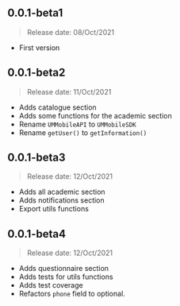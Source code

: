 ## 0.0.1-beta1
> Release date: 08/Oct/2021
* First version

## 0.0.1-beta2
> Release date: 11/Oct/2021
* Adds catalogue section
* Adds some functions for the academic section
* Rename `UMMobileAPI` to `UMMobileSDK`
* Rename `getUser()` to `getInformation()`

## 0.0.1-beta3
> Release date: 12/Oct/2021
* Adds all academic section
* Adds notifications section
* Export utils functions

## 0.0.1-beta4
> Release date: 12/Oct/2021
* Adds questionnaire section
* Adds tests for utils functions
* Adds test coverage
* Refactors `phone` field to optional.
